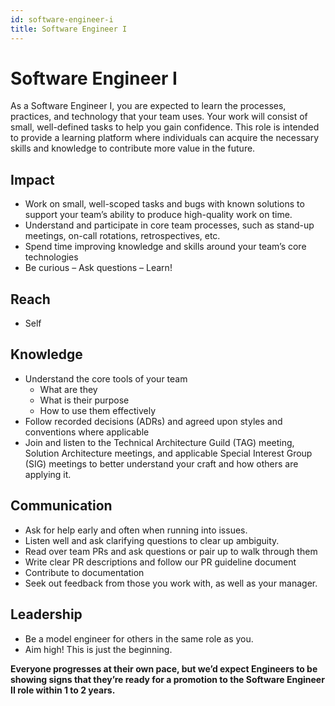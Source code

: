 ```yaml
---
id: software-engineer-i
title: Software Engineer I
---
```


# Software Engineer I

As a Software Engineer I, you are expected to learn the processes, practices, and technology that your team uses. Your work will consist of small, well-defined tasks to help you gain confidence. This role is intended to provide a learning platform where individuals can acquire the necessary skills and knowledge to contribute more value in the future.

## Impact

- Work on small, well-scoped tasks and bugs with known solutions to support your team’s ability to produce high-quality work on time.
- Understand and participate in core team processes, such as stand-up meetings, on-call rotations, retrospectives, etc.
- Spend time improving knowledge and skills around your team’s core technologies
- Be curious – Ask questions – Learn!

## Reach

- Self

## Knowledge

- Understand the core tools of your team
  - What are they
  - What is their purpose
  - How to use them effectively
- Follow recorded decisions (ADRs) and agreed upon styles and conventions where applicable
- Join and listen to the Technical Architecture Guild (TAG) meeting, Solution Architecture meetings, and applicable Special Interest Group (SIG) meetings to better understand your craft and how others are applying it.

## Communication

- Ask for help early and often when running into issues.
- Listen well and ask clarifying questions to clear up ambiguity.
- Read over team PRs and ask questions or pair up to walk through them
- Write clear PR descriptions and follow our PR guideline document
- Contribute to documentation
- Seek out feedback from those you work with, as well as your manager.

## Leadership

- Be a model engineer for others in the same role as you. 
- Aim high! This is just the beginning.


**Everyone progresses at their own pace, but we’d expect Engineers to be showing signs that they’re ready for a promotion to the Software Engineer II role within 1 to 2 years.**
